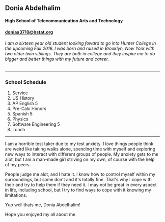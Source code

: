 ## Donia Abdelhalim

#### High School of Telecommunication Arts and Technology   

#### **doniaa3710@hstat.org**


###### I am a sixteen year old student looking foward to go into Hunter College in the upcoming Fall 2019. I was born and raised in Brooklyn, New York with two older twin siblings. They are both in college and they inspire me to do bigger and better things with my future and career. 


---


### **School Schedule**
1. Service
2. US History
3. AP English 5
4. Pre-Calc Honors
5. Spanish 5
6. Physics
7. Software Engineering 5
8. Lunch

---

I am a horrible test taker due to my test anxiety. I love things people think are weird like taking walks alone, spending time with myself and exploring new ways to interact with different groups of people.
My anxiety gets to me alot, but I am a man-made girl striving on my own, of course with the help of my peers. 


People judge me alot, and I hate it. I know how to control myself within my surroundings, but some don't and it's totally fine. That's why I cope with their and try to help them if they need it. I may not be great in every aspect in life, including school, but I try to find ways to cope with it knowing my limitations.


Yup well thats me, Donia Abdelhalim! 

Hope you enjoyed my all about me. 